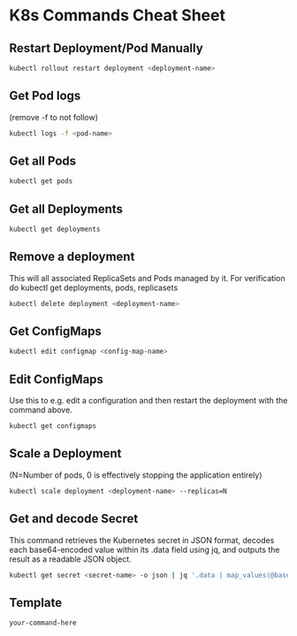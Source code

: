 # K8s Commands Cheat Sheet

## Restart Deployment/Pod Manually
```bash
kubectl rollout restart deployment <deployment-name>
```

## Get Pod logs 
(remove -f to not follow)
```bash
kubectl logs -f <pod-name>
```

## Get all Pods 
```bash
kubectl get pods
```

## Get all Deployments
```bash
kubectl get deployments
```

## Remove a deployment
This will all associated ReplicaSets and Pods managed by it. For verification do kubectl get deployments, pods, replicasets
```bash
kubectl delete deployment <deployment-name>
```

## Get ConfigMaps
```bash
kubectl edit configmap <config-map-name>
```

## Edit ConfigMaps
Use this to e.g. edit a configuration and then restart the deployment with the command above.
```bash
kubectl get configmaps
```

## Scale a Deployment 
(N=Number of pods, 0 is effectively stopping the application entirely)
```bash
kubectl scale deployment <deployment-name> --replicas=N
```

## Get and decode Secret
This command retrieves the Kubernetes secret in JSON format, decodes each base64-encoded value within its .data field using jq, and outputs the result as a readable JSON object.
```bash
kubectl get secret <secret-name> -o json | jq '.data | map_values(@base64d)'
```

## Template
```bash
your-command-here
```
